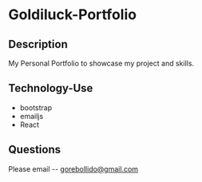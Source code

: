 # Goldiluck-Portfolio

## Description

My Personal Portfolio to showcase my project and skills.

## Technology-Use

- bootstrap
- emailjs
- React

## Questions

Please email
-- gorebollido@gmail.com
